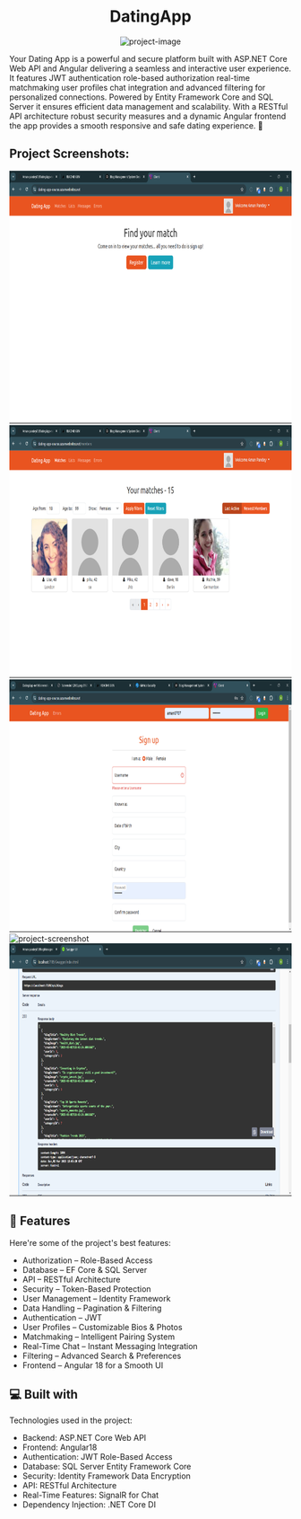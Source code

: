 <h1 align="center" id="title">DatingApp</h1>

<p align="center"><img src="https://socialify.git.ci/Aman-pandey07/DatingApp-net9/image?language=1&amp;owner=1&amp;name=1&amp;stargazers=1&amp;theme=Light" alt="project-image"></p>

<p id="description">Your Dating App is a powerful and secure platform built with ASP.NET Core Web API and Angular delivering a seamless and interactive user experience. It features JWT authentication role-based authorization real-time matchmaking user profiles chat integration and advanced filtering for personalized connections. Powered by Entity Framework Core and SQL Server it ensures efficient data management and scalability. With a RESTful API architecture robust security measures and a dynamic Angular frontend the app provides a smooth responsive and safe dating experience. 🚀</p>

<h2>Project Screenshots:</h2>

<img src="https://raw.githubusercontent.com/Aman-pandey07/DatingApp-net9/refs/heads/master/Screenshot%20(265).png" alt="project-screenshot" width="800" height="450/">

<img src="https://raw.githubusercontent.com/Aman-pandey07/DatingApp-net9/refs/heads/master/Screenshot%20(266).png" alt="project-screenshot" width="800" height="450/">

<img src="https://raw.githubusercontent.com/Aman-pandey07/DatingApp-net9/refs/heads/master/Screenshot%20(267).png" alt="project-screenshot" width="800" height="450/">

<img src="" alt="project-screenshot" width="400" height="400/">

<img src="https://raw.githubusercontent.com/Aman-pandey07/BlogManagementSystem/refs/heads/master/Screenshot%20(264).png" alt="project-screenshot" width="800" height="450/">

  
  
<h2>🧐 Features</h2>

Here're some of the project's best features:

*   Authorization – Role-Based Access
*   Database – EF Core & SQL Server
*   API – RESTful Architecture
*   Security – Token-Based Protection
*   User Management – Identity Framework
*   Data Handling – Pagination & Filtering
*   Authentication – JWT
*   User Profiles – Customizable Bios & Photos
*   Matchmaking – Intelligent Pairing System
*   Real-Time Chat – Instant Messaging Integration
*   Filtering – Advanced Search & Preferences
*   Frontend – Angular 18 for a Smooth UI

  
  
<h2>💻 Built with</h2>

Technologies used in the project:

*   Backend: ASP.NET Core Web API
*   Frontend: Angular18
*   Authentication: JWT Role-Based Access
*   Database: SQL Server Entity Framework Core
*   Security: Identity Framework Data Encryption
*   API: RESTful Architecture
*   Real-Time Features: SignalR for Chat
*   Dependency Injection: .NET Core DI
